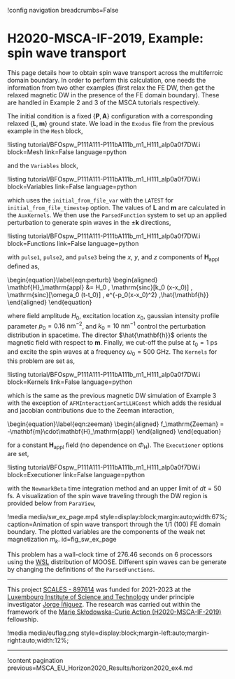 !config navigation breadcrumbs=False

# H2020-MSCA-IF-2019, Example: spin wave transport

This page details how to obtain spin wave transport across the multiferroic domain boundary. In order to perform this calculation, one needs the information from two other examples (first relax the FE DW, then get the relaxed magnetic DW in the presence of the FE domain boundary). These are handled in Example 2 and 3 of the MSCA tutorials respectively.

The initial condition is a fixed $\{\mathbf{P},\mathbf{A}\}$ configuration with a corresponding relaxed $\{\mathbf{L},\mathbf{m}\}$ ground state. We load in the `Exodus` file from the previous example in the `Mesh` block,

!listing tutorial/BFOspw_P111A111-P111bA111b_m1_H111_alp0a0f7DW.i
         block=Mesh
         link=False
         language=python

and the `Variables` block,

!listing tutorial/BFOspw_P111A111-P111bA111b_m1_H111_alp0a0f7DW.i
         block=Variables
         link=False
         language=python

which uses the `initial_from_file_var` with the `LATEST` for `initial_from_file_timestep` option. The values of $\mathbf{L}$ and $\mathbf{m}$ are calculated in the `AuxKernels`. We then use the `ParsedFunction` system to set up an applied perturbation to generate spin waves in the $\pm\mathbf{k}$ directions,

!listing tutorial/BFOspw_P111A111-P111bA111b_m1_H111_alp0a0f7DW.i
         block=Functions
         link=False
         language=python

with `pulse1`, `pulse2`, and `pulse3` being the $x$, $y$, and $z$ components of $\mathbf{H}_\mathrm{appl}$ defined as,

\begin{equation}\label{eqn:perturb}
  \begin{aligned}
  \mathbf{H}_\mathrm{appl} &= H_0 \, \mathrm{sinc}[k_0 (x-x_0)] \, \mathrm{sinc}[\omega_0 (t-t_0)] \, e^{-p_0(x-x_0)^2} \,\hat{\mathbf{h}}
  \end{aligned}
\end{equation}

where field amplitude $H_0$, excitation location $x_0$, gaussian intensity profile parameter $p_0 = 0.16$ $\mathrm{nm}^{-2}$, and $k_0 = 10$ $\mathrm{nm}^{-1}$ control the perturbation distribution in spacetime. The director $\hat{\mathbf{h}}$ orients the magnetic field with respect to $\mathbf{m}$. Finally, we cut-off the pulse at $t_0 = 1$ ps and excite the spin waves at a frequency $\omega_0 = 500$ GHz. The `Kernels` for this problem are set as,

!listing tutorial/BFOspw_P111A111-P111bA111b_m1_H111_alp0a0f7DW.i
         block=Kernels
         link=False
         language=python

which is the same as the previous magnetic DW simulation of Example 3 with the exception of `AFMInteractionCartLLHConst` which adds the residual and jacobian contributions due to the Zeeman interaction,

\begin{equation}\label{eqn:zeeman}
  \begin{aligned}
   f_\mathrm{Zeeman} = -\mathbf{m}\cdot\mathbf{H}_\mathrm{appl}
  \end{aligned}
\end{equation}

for a constant $\mathbf{H}_\mathrm{appl}$ field (no dependence on $\Phi_\mathrm{H}$). The `Executioner` options are set,

!listing tutorial/BFOspw_P111A111-P111bA111b_m1_H111_alp0a0f7DW.i
         block=Executioner
         link=False
         language=python

with the `NewmarkBeta` time integration method and an upper limit of $dt = 50$ fs. A visualization of the spin wave traveling through the DW region is provided below from `ParaView`,

!media media/sw_ex_page.mp4 style=display:block;margin:auto;width:67%; caption=Animation of spin wave transport through the 1/1 (100) FE domain boundary. The plotted variables are the components of the weak net magnetization $m_k$. id=fig_sw_ex_page

This problem has a wall-clock time of 276.46 seconds on 6 processors using the [WSL](https://learn.microsoft.com/en-us/windows/wsl/install) distribution of MOOSE. Different spin waves can be generate by changing the definitions of the `ParsedFunctions`.



-------------------------------------------------------------------------------------------------------------------------------------------------------------------------------------------------------

This project [SCALES - 897614](https://cordis.europa.eu/project/id/897614) was funded for 2021-2023 at the [Luxembourg Institute of Science and Technology](https://www.list.lu/) under principle investigator [Jorge Íñiguez](https://sites.google.com/site/jorgeiniguezresearch/). The research was carried out within the framework of the [Marie Skłodowska-Curie Action (H2020-MSCA-IF-2019)](https://ec.europa.eu/info/funding-tenders/opportunities/portal/screen/opportunities/topic-details/msca-if-2020) fellowship.

!media media/euflag.png style=display:block;margin-left:auto;margin-right:auto;width:12%;

-------------------------------------------------------------------------------------------------------------------------------------------------------------------------------------------------------

!content pagination previous=MSCA_EU_Horizon2020_Results/horizon2020_ex4.md
